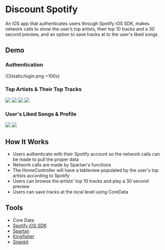# Discount Spotify
An iOS app that authenticates users through Spotify iOS SDK, makes network calls to show the user’s top artists, their top 10 tracks and a 30 second preview, and an option to save tracks at to the user's liked songs
## Demo
### Authentication
![](static/login.png =100x)
### Top Artists & Their Top Tracks
![](static/login.png) ![](static/topArtists.png) ![](static/topTracks.png) ![](static/max.png)
### User's Liked Songs & Profile
![](static/likedSongs.png) ![](static/profile.png)
## How It Works
* Users authenticate with their Spotify account so the network calls can be made to pull the proper data
* Network calls are made by Spartan's functions
* The HomeController will have a tableview populated by the user's top artists according to Spotify
* Users can browse the artists' top 10 tracks and play a 30 second preview
* Users can save tracks at the local level using CoreData
## Tools
* Core Data
* [Spotify iOS SDK](https://github.com/spotify/ios-sdk)
* [Spartan](https://github.com/Daltron/Spartan)
* [Kingfisher](https://github.com/onevcat/Kingfisher)
* [Snapkit](https://github.com/SnapKit/SnapKit)
